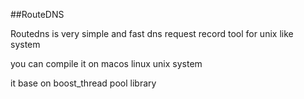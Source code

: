 ##RouteDNS

Routedns is very simple and fast dns request record tool for unix like system

you can compile it on macos linux unix system

it base on boost_thread pool library 
